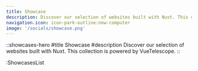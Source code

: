 ```yaml
---
title: Showcase
description: Discover our selection of websites built with Nuxt. This collection is powered by VueTelescope.
navigation.icon: icon-park-outline:new-computer
image: '/socials/showcase.png'
---
```


::showcases-hero
#title
Showcase
#description
Discover our selection of websites built with Nuxt. This collection is powered by VueTelescope.
::

:ShowcasesList

